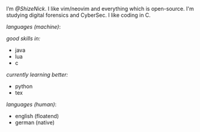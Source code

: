I’m *@ShizeNick*.
I like vim/neovim and everything which is open-source.
I'm studying digital forensics and CyberSec.
I like coding in C.

*languages (machine)*:

 _good skills in:_
  - java
  - lua
  - c

 _currently learning better:_
  - python
  - tex

*languages (human)*:
  - english (floatend)
  - german (native)

